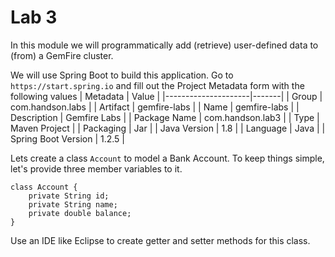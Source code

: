 # Lab 3

In this module we will programmatically add (retrieve) user-defined data to (from) a GemFire cluster.

We will use Spring Boot to build this application.
Go to ```https://start.spring.io``` and fill out the Project Metadata form with the following values
| Metadata            | Value |
|---------------------|-------|
| Group               | com.handson.labs |
| Artifact            | gemfire-labs     |
| Name                | gemfire-labs     |
| Description         | Gemfire Labs  |
| Package Name        | com.handson.lab3 |
| Type                | Maven Project |
| Packaging           | Jar           |
| Java Version        | 1.8 |
| Language            | Java |
| Spring Boot Version | 1.2.5 |

Lets create a class ```Account``` to model a Bank Account. To keep things simple, let's provide three member variables to it.
```
class Account {
	private String id;
	private String name;
	private double balance;
}
```
Use an IDE like Eclipse to create getter and setter methods for this class.





